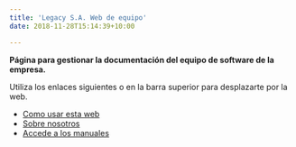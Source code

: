 ```yaml
---
title: 'Legacy S.A. Web de equipo'
date: 2018-11-28T15:14:39+10:00

---
```


**Página para gestionar la documentación del equipo de software de la empresa.**

Utiliza los enlaces siguientes o en la barra superior para desplazarte por la web.

- [Como usar esta web](/how-to)
- [Sobre nosotros](/about)
- [Accede a los manuales](/manual)